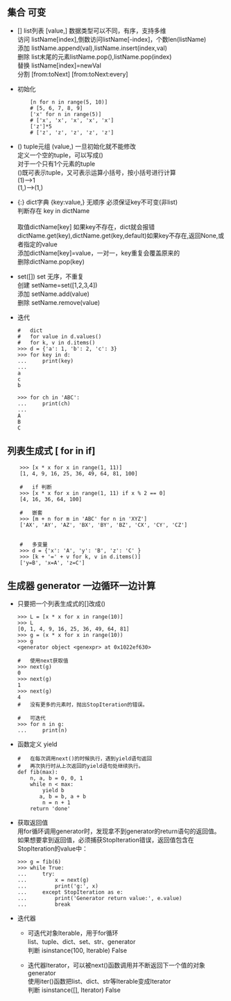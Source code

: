 ##	集合	可变
+	[]	list列表 [value,] 数据类型可以不同，有序，支持多维
	<br>访问 listName[index],倒数访问listName[-index]，个数len(listName)
	<br>添加 listName.append(val),listName.insert(index,val)
	<br>删除 list末尾的元素listName.pop(),listName.pop(index)
	<br>替换 listName[index]=newVal
	<br>分割 [from:toNext]	[from:toNext:every]
	
+   初始化
    
            [n for n in range(5, 10)]
            # [5, 6, 7, 8, 9]
            ['x' for n in range(5)]
            # ['x', 'x', 'x', 'x', 'x']
            ['z']*5
            # ['z', 'z', 'z', 'z', 'z']

+	()	tuple元组 (value,) 一旦初始化就不能修改
	<br>定义一个空的tuple，可以写成()
	<br>对于一个只有1个元素的tuple
	<br>()既可表示tuple，又可表示运算小括号，按小括号进行计算
	<br>(1)-->1
	<br>(1,)-->(1,)


+	{:}	dict字典 {key:value,} 无顺序  必须保证key不可变(非list)
	<br>判断存在 key in dictName	
	<br>取值dictName[key] 如果key不存在，dict就会报错
	<br>dictName.get(key),dictName.get(key,default)如果key不存在,返回None,或者指定的value
	<br>添加dictName[key]=value，一对一，key重复会覆盖原来的
	<br>删除dictName.pop(key)


+	set([])	set 无序，不重复 
	<br>创建 setName=set([1,2,3,4])
	<br>添加 setName.add(value)
	<br>删除 setName.remove(value)


+	迭代

		#	dict
		#	for value in d.values()
		#	for k, v in d.items()
		>>> d = {'a': 1, 'b': 2, 'c': 3}
		>>> for key in d:
		...     print(key)
		...
		a
		c
		b

		>>> for ch in 'ABC':
		...     print(ch)
		...
		A
		B
		C

##	列表生成式 [ for in if]

		>>> [x * x for x in range(1, 11)]
		[1, 4, 9, 16, 25, 36, 49, 64, 81, 100]
		
		#	if 判断
		>>> [x * x for x in range(1, 11) if x % 2 == 0]
		[4, 16, 36, 64, 100]
		
		#	嵌套
		>>> [m + n for m in 'ABC' for n in 'XYZ']
		['AX', 'AY', 'AZ', 'BX', 'BY', 'BZ', 'CX', 'CY', 'CZ']

		
		#	多变量
		>>> d = {'x': 'A', 'y': 'B', 'z': 'C' }
		>>> [k + '=' + v for k, v in d.items()]
		['y=B', 'x=A', 'z=C']


##	生成器 generator 一边循环一边计算

+	只要把一个列表生成式的[]改成()

		>>> L = [x * x for x in range(10)]
		>>> L
		[0, 1, 4, 9, 16, 25, 36, 49, 64, 81]
		>>> g = (x * x for x in range(10))
		>>> g
		<generator object <genexpr> at 0x1022ef630>	
		
		#	使用next获取值
		>>> next(g)
		0
		>>> next(g)
		1
		>>> next(g)
		4
		#	没有更多的元素时，抛出StopIteration的错误。
		
		#	可迭代
		>>> for n in g:
		...     print(n)


+	函数定义 yield

		#	在每次调用next()的时候执行，遇到yield语句返回
		#	再次执行时从上次返回的yield语句处继续执行。
		def fib(max):
		    n, a, b = 0, 0, 1
		    while n < max:
		        yield b
 		       a, b = b, a + b
		        n = n + 1
		    return 'done'


+	获取返回值
<br>用for循环调用generator时，发现拿不到generator的return语句的返回值。如果想要拿到返回值，必须捕获StopIteration错误，返回值包含在StopIteration的value中：

		>>> g = fib(6)
		>>> while True:
		...     try:
		...         x = next(g)
		...         print('g:', x)
		...     except StopIteration as e:
		...         print('Generator return value:', e.value)
		...         break



+	迭代器

	+	可迭代对象Iterable，用于for循环
		<br>list、tuple、dict、set、str、generator
		<br>判断 isinstance(100, Iterable) False

	+	迭代器Iterator，可以被next()函数调用并不断返回下一个值的对象
		<br>generator
		<br>使用iter()函数把list、dict、str等Iterable变成Iterator
		<br>判断 isinstance([], Iterator) False



















